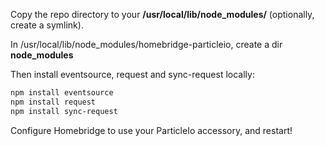 Copy the repo directory to your **/usr/local/lib/node_modules/** (optionally, create a symlink).

In /usr/local/lib/node_modules/homebridge-particleio, create a dir **node_modules**

Then install eventsource, request and sync-request locally:
```sh
npm install eventsource
npm install request
npm install sync-request
```

Configure Homebridge to use your ParticleIo accessory, and restart!
